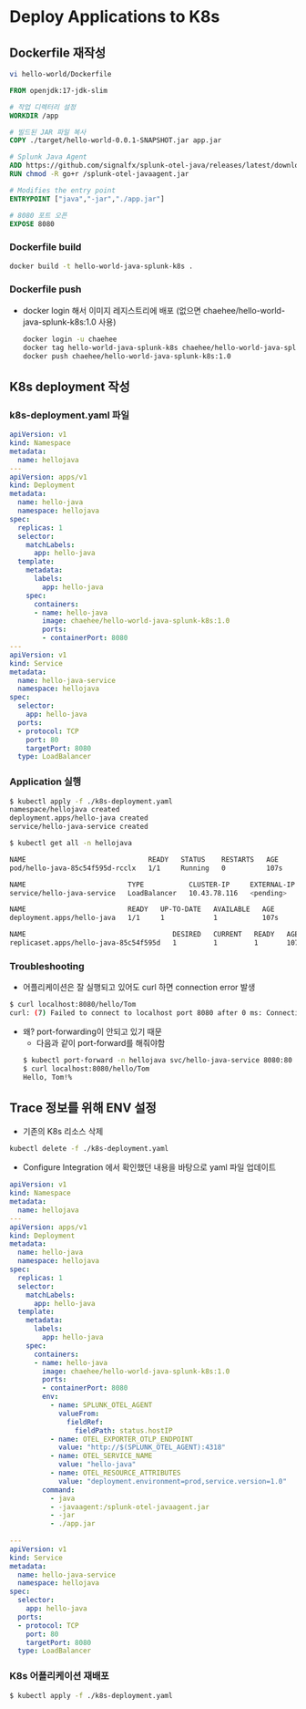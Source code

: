 # Deploy Applications to K8s

## Dockerfile 재작성
``` bash 
vi hello-world/Dockerfile 
```

```Dockerfile
FROM openjdk:17-jdk-slim

# 작업 디렉터리 설정
WORKDIR /app

# 빌드된 JAR 파일 복사
COPY ./target/hello-world-0.0.1-SNAPSHOT.jar app.jar

# Splunk Java Agent
ADD https://github.com/signalfx/splunk-otel-java/releases/latest/download/splunk-otel-javaagent.jar /splunk-otel-javaagent.jar
RUN chmod -R go+r /splunk-otel-javaagent.jar

# Modifies the entry point
ENTRYPOINT ["java","-jar","./app.jar"]

# 8080 포트 오픈
EXPOSE 8080
```

### Dockerfile build
```bash
docker build -t hello-world-java-splunk-k8s .
```

### Dockerfile push 
- docker login 해서 이미지 레지스트리에 배포 (없으면 chaehee/hello-world-java-splunk-k8s:1.0 사용)
  ``` bash
  docker login -u chaehee
  docker tag hello-world-java-splunk-k8s chaehee/hello-world-java-splunk-k8s:1.0
  docker push chaehee/hello-world-java-splunk-k8s:1.0
  ```


## K8s deployment 작성
### k8s-deployment.yaml 파일 
```yaml
apiVersion: v1
kind: Namespace
metadata:
  name: hellojava
---
apiVersion: apps/v1
kind: Deployment
metadata:
  name: hello-java
  namespace: hellojava
spec:
  replicas: 1
  selector:
    matchLabels:
      app: hello-java
  template:
    metadata:
      labels:
        app: hello-java
    spec:
      containers:
      - name: hello-java
        image: chaehee/hello-world-java-splunk-k8s:1.0
        ports:
        - containerPort: 8080
---
apiVersion: v1
kind: Service
metadata:
  name: hello-java-service
  namespace: hellojava
spec:
  selector:
    app: hello-java
  ports:
  - protocol: TCP
    port: 80
    targetPort: 8080
  type: LoadBalancer

```
### Application 실행
```bash 
$ kubectl apply -f ./k8s-deployment.yaml 
namespace/hellojava created
deployment.apps/hello-java created
service/hello-java-service created

$ kubectl get all -n hellojava

NAME                              READY   STATUS    RESTARTS   AGE
pod/hello-java-85c54f595d-rcclx   1/1     Running   0          107s

NAME                         TYPE           CLUSTER-IP     EXTERNAL-IP   PORT(S)        AGE
service/hello-java-service   LoadBalancer   10.43.78.116   <pending>     80:31996/TCP   107s

NAME                         READY   UP-TO-DATE   AVAILABLE   AGE
deployment.apps/hello-java   1/1     1            1           107s

NAME                                    DESIRED   CURRENT   READY   AGE
replicaset.apps/hello-java-85c54f595d   1         1         1       107s
```

### Troubleshooting
- 어플리케이션은 잘 실행되고 있어도 curl 하면 connection error 발생
```bash
$ curl localhost:8080/hello/Tom
curl: (7) Failed to connect to localhost port 8080 after 0 ms: Connection refused
```
- 왜? port-forwarding이 안되고 있기 때문 
  - 다음과 같이 port-forward를 해줘야함  
  ``` bash
  $ kubectl port-forward -n hellojava svc/hello-java-service 8080:80
  $ curl localhost:8080/hello/Tom
  Hello, Tom!%  
  ```

## Trace 정보를 위해 ENV 설정
- 기존의 K8s 리소스 삭제
``` bash
kubectl delete -f ./k8s-deployment.yaml
```
- Configure Integration 에서 확인했던 내용을 바탕으로 yaml 파일 업데이트
```yaml
apiVersion: v1
kind: Namespace
metadata:
  name: hellojava
---
apiVersion: apps/v1
kind: Deployment
metadata:
  name: hello-java
  namespace: hellojava
spec:
  replicas: 1
  selector:
    matchLabels:
      app: hello-java
  template:
    metadata:
      labels:
        app: hello-java
    spec:
      containers:
      - name: hello-java
        image: chaehee/hello-world-java-splunk-k8s:1.0
        ports:
        - containerPort: 8080
        env: 
          - name: SPLUNK_OTEL_AGENT
            valueFrom:
              fieldRef:
                fieldPath: status.hostIP
          - name: OTEL_EXPORTER_OTLP_ENDPOINT
            value: "http://$(SPLUNK_OTEL_AGENT):4318"
          - name: OTEL_SERVICE_NAME
            value: "hello-java"
          - name: OTEL_RESOURCE_ATTRIBUTES
            value: "deployment.environment=prod,service.version=1.0"
        command:
          - java
          - -javaagent:/splunk-otel-javaagent.jar
          - -jar 
          - ./app.jar
        
---
apiVersion: v1
kind: Service
metadata:
  name: hello-java-service
  namespace: hellojava
spec:
  selector:
    app: hello-java
  ports:
  - protocol: TCP
    port: 80
    targetPort: 8080
  type: LoadBalancer

```
### K8s 어플리케이션 재배포
```bash 
$ kubectl apply -f ./k8s-deployment.yaml 
``` 